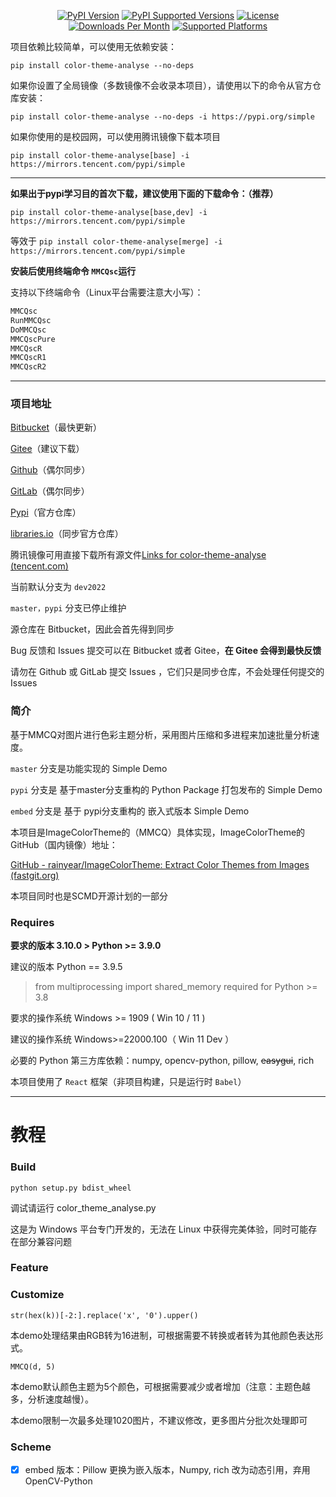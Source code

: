 <p align="center">
    <a href="https://pypi.org/project/color-theme-analyse/"><img src="https://img.shields.io/pypi/v/color-theme-analyse.svg" alt="PyPI Version"></a>
    <a href="https://pypi.org/project/color-theme-analyse/"><img src="https://img.shields.io/pypi/pyversions/color-theme-analyse.svg" alt="PyPI Supported Versions"></a>
    <a href="https://pypi.org/project/color-theme-analyse/"><img src="https://img.shields.io/pypi/l/color-theme-analyse.svg" alt="License"></a>
    <a href="https://pepy.tech/project/color-theme-analyse"><img src="https://static.pepy.tech/badge/color-theme-analyse/month" alt="Downloads Per Month"></a>
    <a href="https://pyinstaller.readthedocs.io/en/stable/requirements.html"><img src="https://img.shields.io/badge/platform-windows%20%7C%20linux-lightgrey" alt="Supported Platforms"></a>

项目依赖比较简单，可以使用无依赖安装：

`pip install color-theme-analyse --no-deps`

如果你设置了全局镜像（多数镜像不会收录本项目），请使用以下的命令从官方仓库安装：

`pip install color-theme-analyse --no-deps -i https://pypi.org/simple`

如果你使用的是校园网，可以使用腾讯镜像下载本项目

`pip install color-theme-analyse[base] -i https://mirrors.tencent.com/pypi/simple`

---

**如果出于pypi学习目的首次下载，建议使用下面的下载命令：（推荐）**

`pip install color-theme-analyse[base,dev] -i https://mirrors.tencent.com/pypi/simple`

等效于 `pip install color-theme-analyse[merge] -i https://mirrors.tencent.com/pypi/simple`

**安装后使用终端命令 `MMCQsc`运行**

支持以下终端命令（Linux平台需要注意大小写）：

```bash
MMCQsc
RunMMCQsc
DoMMCQsc
MMCQscPure
MMCQscR
MMCQscR1
MMCQscR2
```

---

### 项目地址

[Bitbucket](https://bitbucket.org/hi-windom/colorthemeanalyse/ "默认仓库")（最快更新）

[Gitee](https://gitee.com/hi-windom/color-theme-analyse "主要同步仓库")（建议下载）

[Github](https://github.com/Soltus/color-theme-analyse)（偶尔同步）

[GitLab](https://gitlab.com/liaoshanyi/ColorThemeAnalyse)（偶尔同步）

[Pypi](https://pypi.org/project/color-theme-analyse/ "https://pypi.org/project/color-theme-analyse/")（官方仓库）

[libraries.io](https://libraries.io/pypi/color-theme-analyse)（同步官方仓库）

腾讯镜像可用直接下载所有源文件[Links for color-theme-analyse (tencent.com)](https://mirrors.tencent.com/pypi/simple/color-theme-analyse/)

当前默认分支为 `dev2022`

`master，pypi` 分支已停止维护

源仓库在 Bitbucket，因此会首先得到同步

Bug 反馈和 Issues 提交可以在 Bitbucket 或者 Gitee，**在 Gitee 会得到最快反馈**

请勿在 Github 或 GitLab 提交 Issues ，它们只是同步仓库，不会处理任何提交的 Issues

### 简介

基于MMCQ对图片进行色彩主题分析，采用图片压缩和多进程来加速批量分析速度。

`master` 分支是功能实现的 Simple Demo

`pypi` 分支是 基于master分支重构的 Python Package 打包发布的 Simple Demo

`embed` 分支是 基于 pypi分支重构的 嵌入式版本 Simple Demo

本项目是ImageColorTheme的（MMCQ）具体实现，ImageColorTheme的GitHub（国内镜像）地址：

[GitHub - rainyear/ImageColorTheme: Extract Color Themes from Images (fastgit.org)](https://hub.fastgit.org/rainyear/ImageColorTheme)

本项目同时也是SCMD开源计划的一部分

### Requires

**要求的版本 3.10.0 > Python >= 3.9.0**

建议的版本 Python == 3.9.5

>from multiprocessing import shared_memory required for Python >= 3.8

要求的操作系统 Windows >= 1909  ( Win 10 / 11 )

建议的操作系统 Windows>=22000.100（ Win 11 Dev ）

必要的 Python 第三方库依赖：numpy, opencv-python, pillow, ~~easygui~~, rich

本项目使用了 `React` 框架（非项目构建，只是运行时 `Babel`）

---

# 教程

### Build

`python setup.py bdist_wheel`

调试请运行 color_theme_analyse.py

这是为 Windows 平台专门开发的，无法在 Linux 中获得完美体验，同时可能存在部分兼容问题

### Feature

### Customize

`str(hex(k))[-2:].replace('x', '0').upper()`

本demo处理结果由RGB转为16进制，可根据需要不转换或者转为其他颜色表达形式。

`MMCQ(d, 5)`

本demo默认颜色主题为5个颜色，可根据需要减少或者增加（注意：主题色越多，分析速度越慢）。

本demo限制一次最多处理1020图片，不建议修改，更多图片分批次处理即可

### Scheme

* [X] embed 版本：Pillow 更换为嵌入版本，Numpy, rich 改为动态引用，弃用 OpenCV-Python
